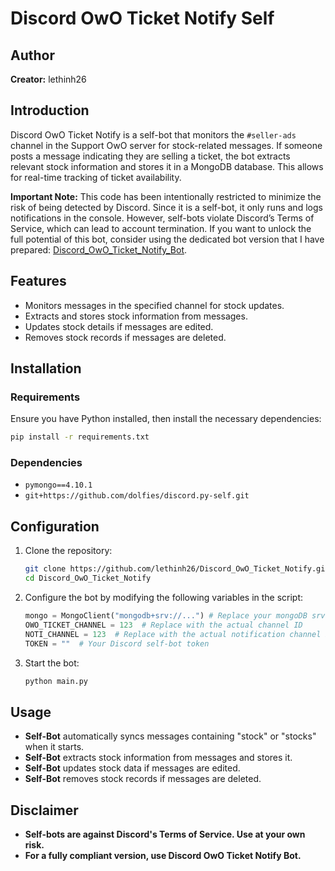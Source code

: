 # Discord OwO Ticket Notify Self

## Author

**Creator:** lethinh26

## Introduction

Discord OwO Ticket Notify is a self-bot that monitors the `#seller-ads` channel in the Support OwO server for stock-related messages. If someone posts a message indicating they are selling a ticket, the bot extracts relevant stock information and stores it in a MongoDB database. This allows for real-time tracking of ticket availability.

**Important Note:** This code has been intentionally restricted to minimize the risk of being detected by Discord. Since it is a self-bot, it only runs and logs notifications in the console. However, self-bots violate Discord’s Terms of Service, which can lead to account termination. If you want to unlock the full potential of this bot, consider using the dedicated bot version that I have prepared: [Discord_OwO_Ticket_Notify_Bot](https://github.com/lethinh26/Discord_OwO_Ticket_Notify_Bot).

## Features

- Monitors messages in the specified channel for stock updates.
- Extracts and stores stock information from messages.
- Updates stock details if messages are edited.
- Removes stock records if messages are deleted.

## Installation

### Requirements

Ensure you have Python installed, then install the necessary dependencies:

```bash
pip install -r requirements.txt
```

### Dependencies
- `pymongo==4.10.1`
- `git+https://github.com/dolfies/discord.py-self.git`

## Configuration

1. Clone the repository:
   ```bash
   git clone https://github.com/lethinh26/Discord_OwO_Ticket_Notify.git
   cd Discord_OwO_Ticket_Notify
   ```
2. Configure the bot by modifying the following variables in the script:
   ```python
   mongo = MongoClient("mongodb+srv://...") # Replace your mongoDB srv
   OWO_TICKET_CHANNEL = 123  # Replace with the actual channel ID
   NOTI_CHANNEL = 123  # Replace with the actual notification channel ID
   TOKEN = ""  # Your Discord self-bot token
   ```
3. Start the bot:
   ```bash
   python main.py
   ```

## Usage

- **Self-Bot** automatically syncs messages containing "stock" or "stocks" when it starts.
- **Self-Bot** extracts stock information from messages and stores it.
- **Self-Bot** updates stock data if messages are edited.
- **Self-Bot** removes stock records if messages are deleted.

## Disclaimer

- **Self-bots are against Discord's Terms of Service. Use at your own risk.**
- **For a fully compliant version, use Discord OwO Ticket Notify Bot.**

